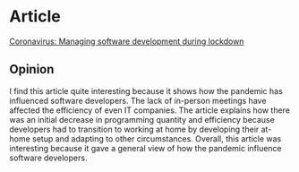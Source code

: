 # Article 
[Coronavirus: Managing software development during lockdown](https://www.computerweekly.com/feature/Coronavirus-Managing-software-development-during-lockdown)
## Opinion
I find this article quite interesting because it shows how the pandemic has influenced software developers. The lack of in-person meetings have affected the efficiency of even IT companies. The article explains how there was an initial decrease in programming quantity and efficiency because developers had to transition to working at home by developing their at-home setup and adapting to other circumstances. Overall, this article was interesting because it gave a general view of how the pandemic influence software developers.